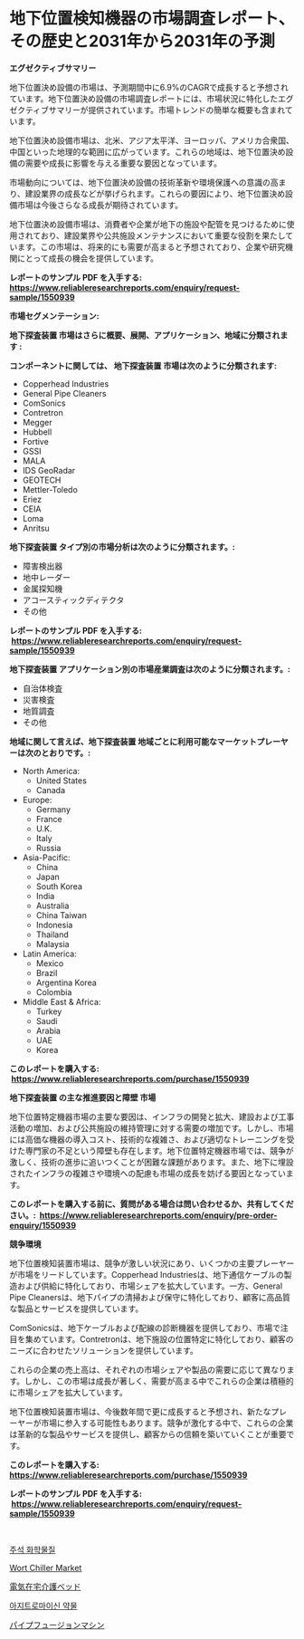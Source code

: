 <p><h1>地下位置検知機器の市場調査レポート、その歴史と2031年から2031年の予測</h1></p><p><strong>エグゼクティブサマリー</strong></p>
<p><p>地下位置決め設備の市場は、予測期間中に6.9%のCAGRで成長すると予想されています。地下位置決め設備の市場調査レポートには、市場状況に特化したエグゼクティブサマリーが提供されています。市場トレンドの簡単な概要も含まれています。</p><p>地下位置決め設備市場は、北米、アジア太平洋、ヨーロッパ、アメリカ合衆国、中国といった地理的な範囲に広がっています。これらの地域は、地下位置決め設備の需要や成長に影響を与える重要な要因となっています。</p><p>市場動向については、地下位置決め設備の技術革新や環境保護への意識の高まり、建設業界の成長などが挙げられます。これらの要因により、地下位置決め設備市場は今後さらなる成長が期待されています。</p><p>地下位置決め設備市場は、消費者や企業が地下の施設や配管を見つけるために使用されており、建設業界や公共施設メンテナンスにおいて重要な役割を果たしています。この市場は、将来的にも需要が高まると予想されており、企業や研究機関にとって成長の機会を提供しています。</p></p>
<p><strong>レポートのサンプル PDF を入手する: <a href="https://www.reliableresearchreports.com/enquiry/request-sample/1550939">https://www.reliableresearchreports.com/enquiry/request-sample/1550939</a></strong></p>
<p><strong>市場セグメンテーション:</strong></p>
<p><strong> 地下探査装置 市場はさらに概要、展開、アプリケーション、地域に分類されます :</strong></p>
<p><strong>コンポーネントに関しては、 地下探査装置 市場は次のように分類されます: &nbsp;</strong></p>
<p><ul><li>Copperhead Industries</li><li>General Pipe Cleaners</li><li>ComSonics</li><li>Contretron</li><li>Megger</li><li>Hubbell</li><li>Fortive</li><li>GSSI</li><li>MALA</li><li>IDS GeoRadar</li><li>GEOTECH</li><li>Mettler-Toledo</li><li>Eriez</li><li>CEIA</li><li>Loma</li><li>Anritsu</li></ul></p>
<p><strong> 地下探査装置 タイプ別の市場分析は次のように分類されます。:</strong></p>
<p><ul><li>障害検出器</li><li>地中レーダー</li><li>金属探知機</li><li>アコースティックディテクタ</li><li>その他</li></ul></p>
<p><strong>レポートのサンプル PDF を入手する: &nbsp;<a href="https://www.reliableresearchreports.com/enquiry/request-sample/1550939">https://www.reliableresearchreports.com/enquiry/request-sample/1550939</a></strong></p>
<p><strong> 地下探査装置 アプリケーション別の市場産業調査は次のように分類されます。:</strong></p>
<p><ul><li>自治体検査</li><li>災害検査</li><li>地質調査</li><li>その他</li></ul></p>
<p><strong>地域に関して言えば、地下探査装置 地域ごとに利用可能なマーケットプレーヤーは次のとおりです。:</strong></p>
<p><ul>
    <li>
        North America:
        <ul>
            <li>United States</li>
            <li>Canada</li>
        </ul>
    </li>
    <li>
        Europe:
        <ul>
            <li>Germany</li>
            <li>France</li>
            <li>U.K.</li>
            <li>Italy</li>
            <li>Russia</li>
        </ul>
    </li>
    <li>
        Asia-Pacific:
        <ul>
            <li>China</li>
            <li>Japan</li>
            <li>South Korea</li>
            <li>India</li>
            <li>Australia</li>
            <li>China Taiwan</li>
            <li>Indonesia</li>
            <li>Thailand</li>
            <li>Malaysia</li>
        </ul>
    </li>
    <li>
        Latin America:
        <ul>
            <li>Mexico</li>
            <li>Brazil</li>
            <li>Argentina Korea</li>
            <li>Colombia</li>
        </ul>
    </li>
    <li>
        Middle East & Africa:
        <ul>
            <li>Turkey</li>
            <li>Saudi</li>
            <li>Arabia</li>
            <li>UAE</li>
            <li>Korea</li>
        </ul>
    </li>
    </ul></p>
<p><strong>このレポートを購入する: &nbsp;<a href="https://www.reliableresearchreports.com/purchase/1550939">https://www.reliableresearchreports.com/purchase/1550939</a></strong></p>
<p><strong>地下探査装置 の主な推進要因と障壁 市場</strong></p>
<p><p>地下位置特定機器市場の主要な要因は、インフラの開発と拡大、建設および工事活動の増加、および公共施設の維持管理に対する需要の増加です。しかし、市場には高価な機器の導入コスト、技術的な複雑さ、および適切なトレーニングを受けた専門家の不足という障壁も存在します。地下位置特定機器市場では、競争が激しく、技術の進歩に追いつくことが困難な課題があります。また、地下に埋設されたインフラの複雑さや環境への配慮も市場の成長を妨げる要因となっています。</p></p>
<p><strong>このレポートを購入する前に、質問がある場合は問い合わせるか、共有してください。:&nbsp; <a href="https://www.reliableresearchreports.com/enquiry/pre-order-enquiry/1550939">https://www.reliableresearchreports.com/enquiry/pre-order-enquiry/1550939</a></strong></p>
<p><strong>競争環境</strong></p>
<p><p>地下位置検知装置市場は、競争が激しい状況にあり、いくつかの主要プレーヤーが市場をリードしています。Copperhead Industriesは、地下通信ケーブルの製造および供給に特化しており、市場シェアを拡大しています。一方、General Pipe Cleanersは、地下パイプの清掃および保守に特化しており、顧客に高品質な製品とサービスを提供しています。</p><p>ComSonicsは、地下ケーブルおよび配線の診断機器を提供しており、市場で注目を集めています。Contretronは、地下施設の位置特定に特化しており、顧客のニーズに合わせたソリューションを提供しています。</p><p>これらの企業の売上高は、それぞれの市場シェアや製品の需要に応じて異なります。しかし、この市場は成長が著しく、需要が高まる中でこれらの企業は積極的に市場シェアを拡大しています。</p><p>地下位置検知装置市場は、今後数年間で更に成長すると予想され、新たなプレーヤーが市場に参入する可能性もあります。競争が激化する中で、これらの企業は革新的な製品やサービスを提供し、顧客からの信頼を築いていくことが重要です。</p></p>
<p><strong>このレポートを購入する: &nbsp; <a href="https://www.reliableresearchreports.com/purchase/1550939">https://www.reliableresearchreports.com/purchase/1550939</a></strong></p>
<p><strong>レポートのサンプル PDF を入手する: &nbsp;<a href="https://www.reliableresearchreports.com/enquiry/request-sample/1550939">https://www.reliableresearchreports.com/enquiry/request-sample/1550939</a></strong><strong></strong></p>
<p>&nbsp;</p>
<p><p><a href="https://medium.com/@emmettsaynford43546/%EC%A3%BC%EC%84%A0-%ED%99%94%ED%95%99-%EC%8B%9C%EC%9E%A5-%EB%B3%B4%EA%B3%A0%EC%84%9C%EB%8A%94%EC%9D%B4-%EC%8B%9C%EC%9E%A5%EC%9D%98-%EC%B5%9C%EC%8B%A0-%ED%8A%B8%EB%A0%8C%EB%93%9C-%EB%B0%8F-%EC%84%B1%EC%9E%A5-%EA%B8%B0%ED%9A%8C%EB%A5%BC-%EB%B3%B4%EC%97%AC%EC%A4%8D%EB%8B%88%EB%8B%A4-b883a9c01efb">주석 화학물질</a></p><p><a href="https://view.publitas.com/reportprime-1/wort-chiller-market-size-share-trends-analysis-report-by-application-regional-outlook-competitive-strategies-and-segment-forecasts-2024-2031/">Wort Chiller Market</a></p><p><a href="https://medium.com/@jacksonwiza1924/%E9%9B%BB%E5%8B%95%E4%BB%8B%E8%AD%B7%E3%83%99%E3%83%83%E3%83%89%E5%B8%82%E5%A0%B4-2031%E5%B9%B4%E3%81%BE%E3%81%A7%E3%81%AE%E3%83%88%E3%83%AC%E3%83%B3%E3%83%89-%E4%BA%88%E6%B8%AC-%E7%AB%B6%E4%BA%89%E5%8A%9B%E5%88%86%E6%9E%90-44c6aac1e841">電気在宅介護ベッド</a></p><p><a href="https://medium.com/@derrickmafrks96745/%EC%95%84%EC%A7%80%ED%8A%B8%EB%A1%9C%EB%A7%88%EC%9D%B4%EC%8B%A0-%EC%95%BD%EB%AC%BC-%EC%8B%9C%EC%9E%A5-%EC%97%B0%EA%B5%AC-%EB%B3%B4%EA%B3%A0%EC%84%9C-%EA%B7%B8-%EC%97%AD%EC%82%AC-%EB%B0%8F-2024%EB%85%84%EB%B6%80%ED%84%B0-2031%EB%85%84%EA%B9%8C%EC%A7%80%EC%9D%98-%EC%98%88%EC%B8%A1-c536269b8dfa">아지트로마이신 약물</a></p><p><a href="https://github.com/CloydAbbott2023/Market-Research-Report-List-1/blob/main/41684186880.md">パイプフュージョンマシン</a></p></p>